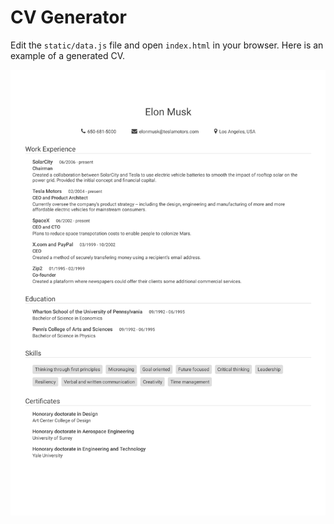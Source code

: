 CV Generator
============

Edit the `static/data.js` file and open `index.html` in your browser. Here is an example of a generated CV.

![Elon Musk CV](example.png)
